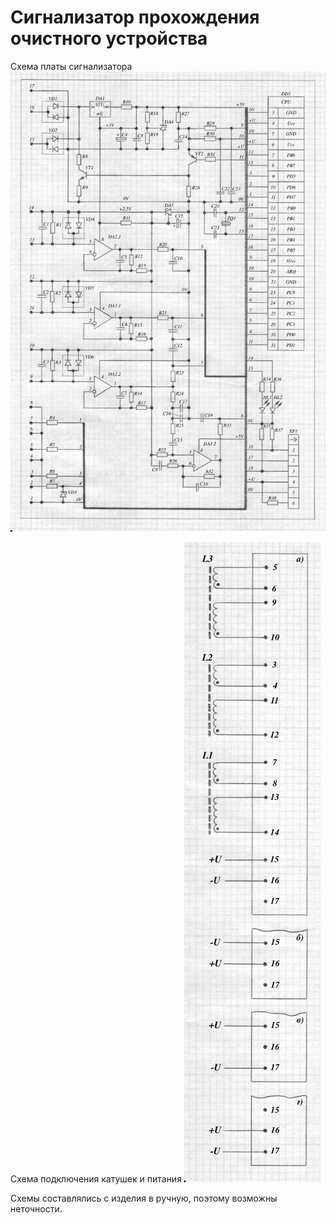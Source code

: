 # Сигнализатор прохождения очистного устройства
Схема платы сигнализатора
<img src="main_circuit.jpg" >

Схема подключения катушек и питания
<img src="induct_and_power.jpg" >

Схемы составлялись с изделия в ручную, поэтому возможны неточности.
